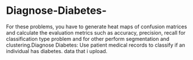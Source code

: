 # Diagnose-Diabetes-
For these problems, you have to generate heat maps of confusion matrices and calculate the evaluation metrics such as accuracy, precision, recall for classification type problem and for other perform segmentation and clustering.Diagnose Diabetes: Use patient medical records to classify if an individual has diabetes.  data that i upload.  
